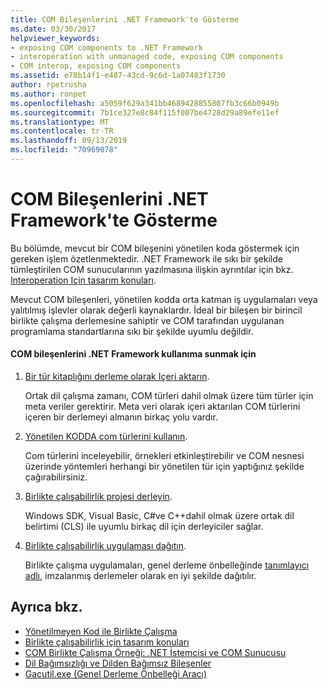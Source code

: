 ```yaml
---
title: COM Bileşenlerini .NET Framework'te Gösterme
ms.date: 03/30/2017
helpviewer_keywords:
- exposing COM components to .NET Framework
- interoperation with unmanaged code, exposing COM components
- COM interop, exposing COM components
ms.assetid: e78b14f1-e487-43cd-9c6d-1a07483f1730
author: rpetrusha
ms.author: ronpet
ms.openlocfilehash: a5059f629a341bb4689428855807fb3c66b0949b
ms.sourcegitcommit: 7b1ce327e8c84f115f007be4728d29a89efe11ef
ms.translationtype: MT
ms.contentlocale: tr-TR
ms.lasthandoff: 09/13/2019
ms.locfileid: "70969078"
---
```

# <a name="exposing-com-components-to-the-net-framework"></a>COM Bileşenlerini .NET Framework'te Gösterme
Bu bölümde, mevcut bir COM bileşenini yönetilen koda göstermek için gereken işlem özetlenmektedir. .NET Framework ile sıkı bir şekilde tümleştirilen COM sunucularının yazılmasına ilişkin ayrıntılar için bkz. [Interoperation Için tasarım konuları](https://docs.microsoft.com/previous-versions/dotnet/netframework-4.0/61aax4kh(v=vs.100)).
  
 Mevcut COM bileşenleri, yönetilen kodda orta katman iş uygulamaları veya yalıtılmış işlevler olarak değerli kaynaklardır. İdeal bir bileşen bir birincil birlikte çalışma derlemesine sahiptir ve COM tarafından uygulanan programlama standartlarına sıkı bir şekilde uyumlu değildir.  
  
#### <a name="to-expose-com-components-to-the-net-framework"></a>COM bileşenlerini .NET Framework kullanıma sunmak için  
  
1. [Bir tür kitaplığını derleme olarak Içeri aktarın](importing-a-type-library-as-an-assembly.md).  
  
     Ortak dil çalışma zamanı, COM türleri dahil olmak üzere tüm türler için meta veriler gerektirir. Meta veri olarak içeri aktarılan COM türlerini içeren bir derlemeyi almanın birkaç yolu vardır.  
  
2. [Yönetilen KODDA com türlerini kullanın](https://docs.microsoft.com/previous-versions/dotnet/netframework-4.0/3y76b69k(v=vs.100)).  
  
     Com türlerini inceleyebilir, örnekleri etkinleştirebilir ve COM nesnesi üzerinde yöntemleri herhangi bir yönetilen tür için yaptığınız şekilde çağırabilirsiniz.  
  
3. [Birlikte çalışabilirlik projesi derleyin](compiling-an-interop-project.md).  
  
     Windows SDK, Visual Basic, C#ve C++dahil olmak üzere ortak dil belirtimi (CLS) ile uyumlu birkaç dil için derleyiciler sağlar.  
  
4. [Birlikte çalışabilirlik uygulaması dağıtın](deploying-an-interop-application.md).  
  
     Birlikte çalışma uygulamaları, genel derleme önbelleğinde [tanımlayıcı adlı](../../standard/assembly/strong-named.md), imzalanmış derlemeler olarak en iyi şekilde dağıtılır.  
  
## <a name="see-also"></a>Ayrıca bkz.

- [Yönetilmeyen Kod ile Birlikte Çalışma](index.md)
- [Birlikte çalışabilirlik için tasarım konuları](https://docs.microsoft.com/previous-versions/dotnet/netframework-4.0/61aax4kh(v=vs.100))
- [COM Birlikte Çalışma Örneği: .NET İstemcisi ve COM Sunucusu](com-interop-sample-net-client-and-com-server.md)
- [Dil Bağımsızlığı ve Dilden Bağımsız Bileşenler](../../standard/language-independence-and-language-independent-components.md)
- [Gacutil.exe (Genel Derleme Önbelleği Aracı)](../tools/gacutil-exe-gac-tool.md)
